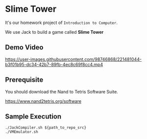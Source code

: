 # Slime Tower

It's our homework project of `Introduction to Computer`.

We use Jack to build a game called **Slime Tower**

## Demo Video

https://user-images.githubusercontent.com/98746868/221481044-b3f01b95-dc34-42b7-89fb-4ec8c69f8cc4.mp4

## Prerequisite

You should download the Nand to Tetris Software Suite.

https://www.nand2tetris.org/software

## Sample Execution

```
./JackCompiler.sh ${path_to_repo_src}
./VMEmulator.sh
```